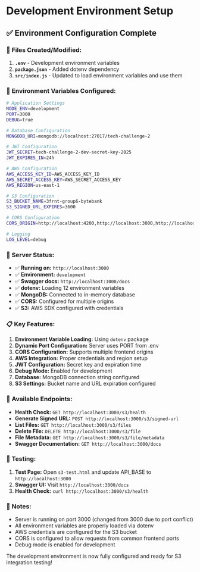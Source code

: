 # Development Environment Setup

## ✅ Environment Configuration Complete

### 📁 **Files Created/Modified:**

1. **`.env`** - Development environment variables
2. **`package.json`** - Added dotenv dependency
3. **`src/index.js`** - Updated to load environment variables and use them

### 🔧 **Environment Variables Configured:**

```bash
# Application Settings
NODE_ENV=development
PORT=3000
DEBUG=true

# Database Configuration
MONGODB_URI=mongodb://localhost:27017/tech-challenge-2

# JWT Configuration
JWT_SECRET=tech-challenge-2-dev-secret-key-2025
JWT_EXPIRES_IN=24h

# AWS Configuration
AWS_ACCESS_KEY_ID=AWS_ACCESS_KEY_ID
AWS_SECRET_ACCESS_KEY=AWS_SECRET_ACCESS_KEY
AWS_REGION=us-east-1

# S3 Configuration
S3_BUCKET_NAME=3frnt-group6-bytebank
S3_SIGNED_URL_EXPIRES=3600

# CORS Configuration
CORS_ORIGIN=http://localhost:4200,http://localhost:3000,http://localhost:8080

# Logging
LOG_LEVEL=debug
```

### 🚀 **Server Status:**

- ✅ **Running on:** `http://localhost:3000`
- ✅ **Environment:** `development`
- ✅ **Swagger docs:** `http://localhost:3000/docs`
- ✅ **dotenv:** Loading 12 environment variables
- ✅ **MongoDB:** Connected to in-memory database
- ✅ **CORS:** Configured for multiple origins
- ✅ **S3:** AWS SDK configured with credentials

### 📋 **Key Features:**

1. **Environment Variable Loading:** Using `dotenv` package
2. **Dynamic Port Configuration:** Server uses PORT from .env
3. **CORS Configuration:** Supports multiple frontend origins
4. **AWS Integration:** Proper credentials and region setup
5. **JWT Configuration:** Secret key and expiration time
6. **Debug Mode:** Enabled for development
7. **Database:** MongoDB connection string configured
8. **S3 Settings:** Bucket name and URL expiration configured

### 🔗 **Available Endpoints:**

- **Health Check:** `GET http://localhost:3000/s3/health`
- **Generate Signed URL:** `POST http://localhost:3000/s3/signed-url`
- **List Files:** `GET http://localhost:3000/s3/files`
- **Delete File:** `DELETE http://localhost:3000/s3/file`
- **File Metadata:** `GET http://localhost:3000/s3/file/metadata`
- **Swagger Documentation:** `GET http://localhost:3000/docs`

### 🧪 **Testing:**

1. **Test Page:** Open `s3-test.html` and update API_BASE to `http://localhost:3000`
2. **Swagger UI:** Visit `http://localhost:3000/docs`
3. **Health Check:** `curl http://localhost:3000/s3/health`

### 📝 **Notes:**

- Server is running on port 3000 (changed from 3000 due to port conflict)
- All environment variables are properly loaded via dotenv
- AWS credentials are configured for the S3 bucket
- CORS is configured to allow requests from common frontend ports
- Debug mode is enabled for development

The development environment is now fully configured and ready for S3 integration testing!
